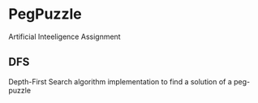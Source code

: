 # PegPuzzle
Artificial Inteeligence Assignment
## DFS
Depth-First Search algorithm implementation to find a solution of a peg-puzzle
